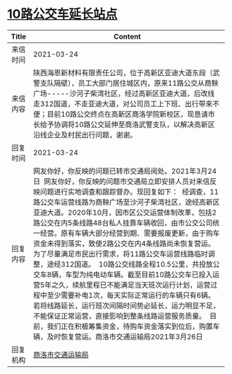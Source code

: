 # <a href="http://www.shangluo.gov.cn/zmhd/ldxxxx.jsp?urltype=leadermail.LeaderMailContentUrl&wbtreeid=1112&leadermailid=7067">10路公交车延长站点</a>
| Title |                                                                                                                                                                                                                                          Content                                                                                                                                                                                                                                           |
|:-----:|--------------------------------------------------------------------------------------------------------------------------------------------------------------------------------------------------------------------------------------------------------------------------------------------------------------------------------------------------------------------------------------------------------------------------------------------------------------------------------------------|
| 来信时间  | 2021-03-24                                                                                                                                                                                                                                                                                                                                                                                                                                                                                 |
| 来信内容  | 陕西海恩新材料有限责任公司，位于高新区亚迪大道东段（武警支队隔壁），员工大部门居住城区内，原来11路公交从商鞅广场-----沙河子柴湾社区，经过高新区亚迪大道，后改线走312国道，不走亚迪大道，对公司员工上下班、出行带来不便；目前10路公交终点在高新区商洛学院新校区，现恳请市长给予协调将10路公交延伸至商洛武警支队，以解决高新区沿线企业及村民出行问题，谢谢。                                                                                                                                                                                                                                                                                                       |
| 回复时间  | 2021-03-24                                                                                                                                                                                                                                                                                                                                                                                                                                                                                 |
| 回复内容  | 网友你好，你反映的问题已转市交通局阅处。2021年3月24日  网友你好，你反映的问题市交通局立即安排人员对来信反映问题进行实地调查和跟踪督办。现回复如下：  经调查，11路公交车运营线路为商鞅广场至沙河子柴湾社区，途经高新区亚迪大道。2020年10月，因市区公交运营体制改革，包括2路公交在内5条线路48台私人挂靠车辆收回，由市公交公司统一经营。原有车辆大部分经营到期、需要报废更新，由于购车资金未得到落实，致使2路公交在内4条线路尚未恢复营运。为了尽量满足市民出行需求，将11路公交车运营线路临时调整，途经312国道。  10路公交线路全程10.5公里，共投放公交车8辆，车型为纯电动车辆。截至目前10路公交车已投入运营5年之久，续航里程已不能满足当天班次运行计划，运营过程中至少需要补电1次，每天实际正常运行的车辆只有6辆。若将线路延长，运行班次间隔时间势必延长，运力明显不足，不能保证正常运营，直接影响到整条线路运营服务质量。  目前，我们正在积极筹集资金，待购车资金落实到位后，购置车辆，及时恢复营运。商洛市交通运输局2021年3月26日 |
| 回复机构  | <a href="../../category/agencies/商洛市交通运输局.md">商洛市交通运输局</a>                                                                                                                                                                                                                                                                                                                                                                                                                                 |